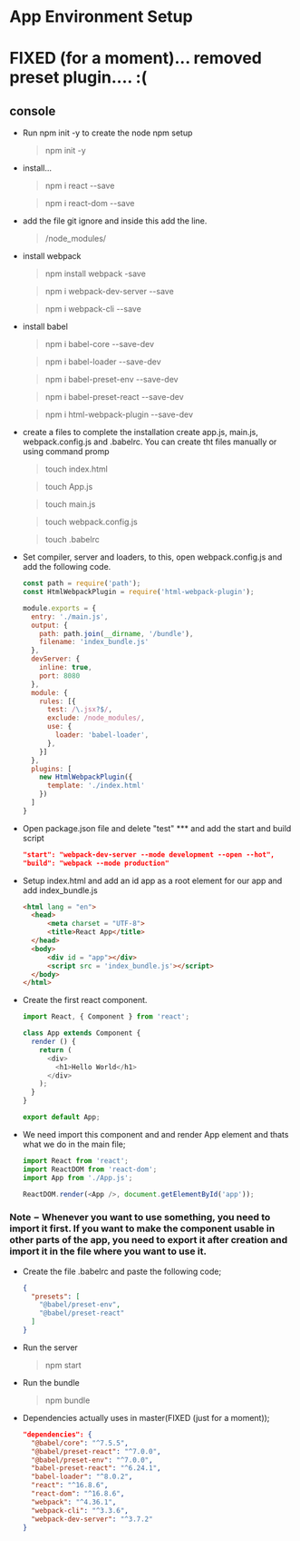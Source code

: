 # App Environment Setup

# FIXED (for a moment)... removed preset plugin.... :(

## console

* Run npm init -y to create the node npm setup
  > npm init -y

* install...
  > npm i react --save

  > npm i react-dom --save

* add the file git ignore and inside this add the line.
  > /node_modules/

* install webpack
  > npm install webpack -save

  > npm i webpack-dev-server --save

  > npm i webpack-cli --save

* install babel

  > npm i babel-core --save-dev

  > npm i babel-loader --save-dev

  > npm i babel-preset-env --save-dev

  > npm i babel-preset-react --save-dev

  > npm i html-webpack-plugin --save-dev

* create a files to complete the installation create app.js, main.js, webpack.config.js and .babelrc. You can create tht files manually or using command promp

  > touch index.html

  > touch App.js

  > touch main.js

  > touch webpack.config.js

  > touch .babelrc

* Set compiler, server and loaders, to this, open webpack.config.js and add the following code.

  ```js   
  const path = require('path');
  const HtmlWebpackPlugin = require('html-webpack-plugin');

  module.exports = {
    entry: './main.js',
    output: {
      path: path.join(__dirname, '/bundle'),
      filename: 'index_bundle.js'
    },
    devServer: {
      inline: true,
      port: 8080
    },
    module: {
      rules: [{
        test: /\.jsx?$/,
        exclude: /node_modules/,
        use: {
          loader: 'babel-loader',
        },
      }]
    },
    plugins: [
      new HtmlWebpackPlugin({
        template: './index.html'
      })
    ]
  }
  ```

* Open package.json file and delete "test" *** and add the start and build script

  ```json
  "start": "webpack-dev-server --mode development --open --hot",
  "build": "webpack --mode production"
  ```

* Setup index.html and add an id app as a root element for our app and add index_bundle.js

  ```html
  <html lang = "en">
    <head>
        <meta charset = "UTF-8">
        <title>React App</title>
    </head>
    <body>
        <div id = "app"></div>
        <script src = 'index_bundle.js'></script>
    </body>
  </html>
  ```

* Create the first react component.

  ```js
  import React, { Component } from 'react';

  class App extends Component {
    render () {
      return (
        <div>
          <h1>Hello World</h1>
        </div>
      );
    }
  }

  export default App;
  ```

* We need import this component and and render App element and thats what we do in the main file;

  ```js
  import React from 'react';
  import ReactDOM from 'react-dom';
  import App from './App.js';

  ReactDOM.render(<App />, document.getElementById('app'));
  ```

### **Note − Whenever you want to use something, you need to import it first. If you want to make the component usable in other parts of the app, you need to export it after creation and import it in the file where you want to use it.**

* Create the file .babelrc and paste the following code;
  ```json
  {
    "presets": [
      "@babel/preset-env",
      "@babel/preset-react"
    ]
  }
  ```

* Run the server
  > npm start

* Run the bundle
  > npm bundle

* Dependencies actually uses in master(FIXED (just for a moment));
  ```json
  "dependencies": {
    "@babel/core": "^7.5.5",
    "@babel/preset-react": "^7.0.0",
    "@babel/preset-env": "^7.0.0",
    "babel-preset-react": "^6.24.1",
    "babel-loader": "^8.0.2",
    "react": "^16.8.6",
    "react-dom": "^16.8.6",
    "webpack": "^4.36.1",
    "webpack-cli": "^3.3.6",
    "webpack-dev-server": "^3.7.2"
  }
  ```
  